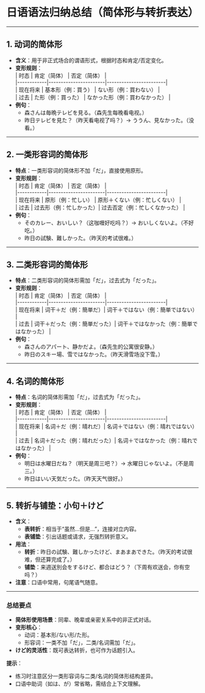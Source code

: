 # 日语语法归纳总结（简体形与转折表达）

---

## 1. 动词的简体形
- **含义**：用于非正式场合的谓语形式，根据时态和肯定/否定变化。  
- **变形规则**：  
  | 时态       | 肯定（简体）          | 否定（简体）           |  
  |------------|-----------------------|------------------------|  
  | 现在将来   | 基本形（例：買う）    | ない形（例：買わない） |  
  | 过去       | た形（例：買った）    | なかった形（例：買わなかった） |  
- **例句**：  
  - 森さんは毎晩テレビを見る。（森先生每晚看电视。）  
  - 昨日テレビを見た？（昨天看电视了吗？）→ ううん、見なかった。（没看。）  

---

## 2. 一类形容词的简体形  
- **特点**：一类形容词的简体形不加「だ」，直接使用原形。  
- **变形规则**：  
  | 时态       | 肯定（简体）          | 否定（简体）           |  
  |------------|-----------------------|------------------------|  
  | 现在将来   | 原形（例：忙しい）    | 原形＋くない（例：忙しくない） |  
  | 过去       | 过去形（例：忙しかった）| 过去否定（例：忙しくなかった） |  
- **例句**：  
  - そのカレー、おいしい？（这咖喱好吃吗？）→ おいしくないよ。（不好吃。）  
  - 昨日の試験、難しかった。（昨天的考试很难。）  

---

## 3. 二类形容词的简体形  
- **特点**：二类形容词的简体形需加「だ」，过去式为「だった」。  
- **变形规则**：  
  | 时态       | 肯定（简体）          | 否定（简体）           |  
  |------------|-----------------------|------------------------|  
  | 现在将来   | 词干＋だ（例：簡単だ）| 词干＋ではない（例：簡単ではない） |  
  | 过去       | 词干＋だった（例：簡単だった）| 词干＋ではなかった（例：簡単ではなかった） |  
- **例句**：  
  - 森さんのアパート、静かだよ。（森先生的公寓很安静。）  
  - 昨日のスキー場、雪ではなかった。（昨天滑雪场没下雪。）  

---

## 4. 名词的简体形  
- **特点**：名词的简体形需加「だ」，过去式为「だった」。  
- **变形规则**：  
  | 时态       | 肯定（简体）          | 否定（简体）           |  
  |------------|-----------------------|------------------------|  
  | 现在将来   | 名词＋だ（例：晴れだ）| 名词＋ではない（例：晴れではない） |  
  | 过去       | 名词＋だった（例：晴れだった）| 名词＋ではなかった（例：晴れではなかった） |  
- **例句**：  
  - 明日は水曜日だね？（明天是周三吧？）→ 水曜日じゃないよ。（不是周三。）  
  - 昨日はいい天気だった。（昨天天气很好。）  

---

## 5. 转折与铺垫：小句＋けど  
- **含义**：  
  - **表转折**：相当于“虽然…但是…”，连接对立内容。  
  - **表铺垫**：引出话题或请求，无强烈转折意义。  
- **用法**：  
  - **转折**：昨日の試験、難しかったけど、まあまあできた。（昨天的考试很难，但还算完成了。）  
  - **铺垫**：来週送別会をするけど、都合はどう？（下周有欢送会，你有空吗？）  
- **注意**：口语中常用，句尾语气随意。  

---

### 总结要点  
- **简体形使用场景**：同辈、晚辈或亲密关系中的非正式对话。  
- **变形核心**：  
  - 动词：基本形/ない形/た形。  
  - 形容词：一类不加「だ」，二类/名词需加「だ」。  
- **けど的灵活性**：既可表达转折，也可作为话题引入。  

**提示**：  
- 练习时注意区分一类形容词与二类/名词的简体形结构差异。  
- 口语中助词（如は、が）常省略，需结合上下文理解。